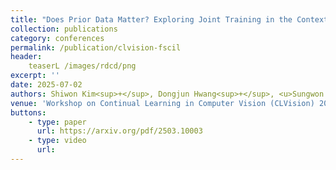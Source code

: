 ```yaml
---
title: "Does Prior Data Matter? Exploring Joint Training in the Context of Few-Shot Class-Incremental Learning"
collection: publications
category: conferences
permalink: /publication/clvision-fscil
header:
    teaserL /images/rdcd/png
excerpt: ''
date: 2025-07-02
authors: Shiwon Kim<sup>+</sup>, Dongjun Hwang<sup>+</sup>, <u>Sungwon Woo</u><sup>+</sup>, Rita Singh<sup>*</sup>
venue: 'Workshop on Continual Learning in Computer Vision (CLVision) 2025'
buttons:
    - type: paper
      url: https://arxiv.org/pdf/2503.10003
    - type: video
      url:
---
```


